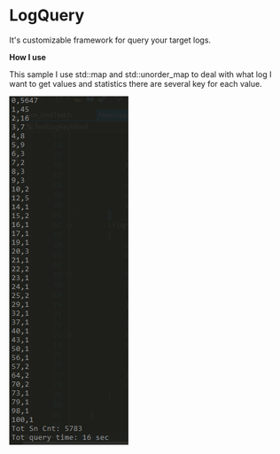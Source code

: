 # LogQuery

It's customizable framework for query your target logs.

**How I use**

This sample I use std::map and std::unorder_map to deal with what log I want to get values and statistics there are several key for each value. 

![example](/example.png)



 
